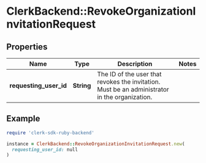 # ClerkBackend::RevokeOrganizationInvitationRequest

## Properties

| Name | Type | Description | Notes |
| ---- | ---- | ----------- | ----- |
| **requesting_user_id** | **String** | The ID of the user that revokes the invitation. Must be an administrator in the organization. |  |

## Example

```ruby
require 'clerk-sdk-ruby-backend'

instance = ClerkBackend::RevokeOrganizationInvitationRequest.new(
  requesting_user_id: null
)
```

